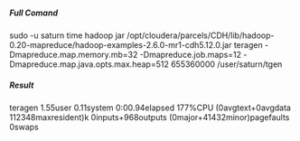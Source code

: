##### Full Comand

sudo -u saturn time hadoop jar /opt/cloudera/parcels/CDH/lib/hadoop-0.20-mapreduce/hadoop-examples-2.6.0-mr1-cdh5.12.0.jar  teragen  -Dmapreduce.map.memory.mb=32  -Dmapreduce.job.maps=12 -Dmapreduce.map.java.opts.max.heap=512 655360000 /user/saturn/tgen



##### Result

teragen <num rows> <output dir>
1.55user 0.11system 0:00.94elapsed 177%CPU (0avgtext+0avgdata 112348maxresident)k
0inputs+968outputs (0major+41432minor)pagefaults 0swaps
